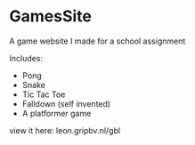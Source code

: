 GamesSite
=========

A game website I made for a school assignment

Includes:
- Pong
- Snake
- Tic Tac Toe
- Falldown (self invented)
- A platformer game

view it here: leon.gripbv.nl/gbl

